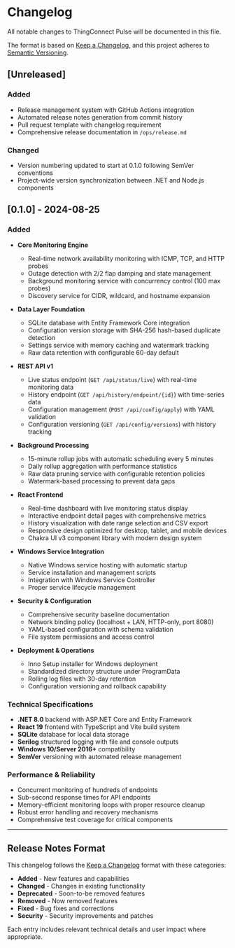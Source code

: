 # Changelog

All notable changes to ThingConnect Pulse will be documented in this file.

The format is based on [Keep a Changelog](https://keepachangelog.com/en/1.0.0/),
and this project adheres to [Semantic Versioning](https://semver.org/spec/v2.0.0.html).

## [Unreleased]

### Added
- Release management system with GitHub Actions integration
- Automated release notes generation from commit history
- Pull request template with changelog requirement
- Comprehensive release documentation in `/ops/release.md`

### Changed
- Version numbering updated to start at 0.1.0 following SemVer conventions
- Project-wide version synchronization between .NET and Node.js components

## [0.1.0] - 2024-08-25

### Added
- **Core Monitoring Engine**
  - Real-time network availability monitoring with ICMP, TCP, and HTTP probes
  - Outage detection with 2/2 flap damping and state management
  - Background monitoring service with concurrency control (100 max probes)
  - Discovery service for CIDR, wildcard, and hostname expansion

- **Data Layer Foundation**
  - SQLite database with Entity Framework Core integration
  - Configuration version storage with SHA-256 hash-based duplicate detection
  - Settings service with memory caching and watermark tracking
  - Raw data retention with configurable 60-day default

- **REST API v1**
  - Live status endpoint (`GET /api/status/live`) with real-time monitoring data
  - History endpoint (`GET /api/history/endpoint/{id}`) with time-series data
  - Configuration management (`POST /api/config/apply`) with YAML validation
  - Configuration versioning (`GET /api/config/versions`) with history tracking

- **Background Processing**
  - 15-minute rollup jobs with automatic scheduling every 5 minutes
  - Daily rollup aggregation with performance statistics
  - Raw data pruning service with configurable retention policies
  - Watermark-based processing to prevent data gaps

- **React Frontend**
  - Real-time dashboard with live monitoring status display
  - Interactive endpoint detail pages with comprehensive metrics
  - History visualization with date range selection and CSV export
  - Responsive design optimized for desktop, tablet, and mobile devices
  - Chakra UI v3 component library with modern design system

- **Windows Service Integration**
  - Native Windows service hosting with automatic startup
  - Service installation and management scripts
  - Integration with Windows Service Controller
  - Proper service lifecycle management

- **Security & Configuration**
  - Comprehensive security baseline documentation
  - Network binding policy (localhost + LAN, HTTP-only, port 8080)
  - YAML-based configuration with schema validation
  - File system permissions and access control

- **Deployment & Operations**
  - Inno Setup installer for Windows deployment
  - Standardized directory structure under ProgramData
  - Rolling log files with 30-day retention
  - Configuration versioning and rollback capability

### Technical Specifications
- **.NET 8.0** backend with ASP.NET Core and Entity Framework
- **React 19** frontend with TypeScript and Vite build system
- **SQLite** database for local data storage
- **Serilog** structured logging with file and console outputs
- **Windows 10/Server 2016+** compatibility
- **SemVer** versioning with automated release management

### Performance & Reliability
- Concurrent monitoring of hundreds of endpoints
- Sub-second response times for API endpoints
- Memory-efficient monitoring loops with proper resource cleanup
- Robust error handling and recovery mechanisms
- Comprehensive test coverage for critical components

---

## Release Notes Format

This changelog follows the [Keep a Changelog](https://keepachangelog.com/en/1.0.0/) format with these categories:

- **Added** - New features and capabilities
- **Changed** - Changes in existing functionality
- **Deprecated** - Soon-to-be removed features
- **Removed** - Now removed features
- **Fixed** - Bug fixes and corrections
- **Security** - Security improvements and patches

Each entry includes relevant technical details and user impact where appropriate.